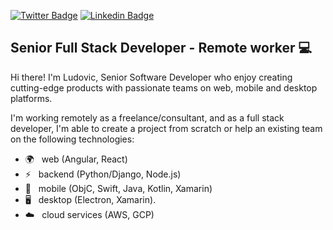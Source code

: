 [![Twitter Badge](https://img.shields.io/badge/-ludovicthomas-1ca0f1?style=flat-square&labelColor=1ca0f1&logo=twitter&logoColor=white&link=https://twitter.com/ludovicthomas)](https://twitter.com/ludovicthomas) [![Linkedin Badge](https://img.shields.io/badge/-thomasludovic-blue?style=flat-square&logo=Linkedin&logoColor=white&link=https://www.linkedin.com/in/thomasludovic/)](https://www.linkedin.com/in/thomasludovic/)

## Senior Full Stack Developer - Remote worker 💻

Hi there! I'm Ludovic, Senior Software Developer who enjoy creating cutting-edge products with passionate teams on web, mobile and desktop platforms.

I'm working remotely as a freelance/consultant, and as a full stack developer, I'm able to create a project from scratch or help an existing team on the following technologies:

- 🌍 &nbsp;&nbsp;web (Angular, React)
- ⚡️ &nbsp;&nbsp;backend (Python/Django, Node.js)
- 📱 &nbsp;&nbsp;mobile (ObjC, Swift, Java, Kotlin, Xamarin)
- 🖥  &nbsp;&nbsp;desktop (Electron, Xamarin). 
- ☁️  &nbsp;&nbsp;cloud services (AWS, GCP)
